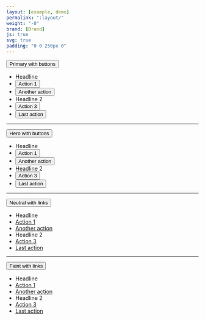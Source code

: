 ```yaml
---
layout: [example, demo]
permalink: ":layout/"
weight: "-0"
brand: [Brand]
js: true
svg: true
padding: "0 0 250px 0"
---
```


<div class="btn-dropdown js-dropdown" aria-haspopup="true">
	<button type="button" class="btn btn-primary js-button-dropdown" aria-label="Primary with buttons. Hit enter to open dropdown">
		<span class="btn-dropdown-caret">Primary with buttons</span>
	</button>
	<ul class="dropdown-menu js-button-dropdownbody" role="menu" aria-label="Hit the Esc key to close dropdown" tabindex="-1">
		<li class="dropdown-menu-headline">Headline</li>
		<li><button class="btn btn-link">Action 1</button></li>
		<li><button class="btn btn-link">Another action</button></li>
		<li class="dropdown-menu-headline dropdown-menu-divider">Headline 2</li>
		<li><button class="btn btn-link">Action 3</button></li>
		<li><button class="btn btn-link">Last action</button></li>
	</ul>
</div>

<hr>

<div class="btn-dropdown js-dropdown" aria-haspopup="true">
	<button type="button" class="btn btn-hero js-button-dropdown" aria-label="Hero with buttons. Hit enter to open dropdown">
		<span class="btn-dropdown-caret">Hero with buttons</span>
	</button>
	<ul class="dropdown-menu js-button-dropdownbody" role="menu" aria-label="Hit the Esc key to close dropdown" tabindex="-1">
		<li class="dropdown-menu-headline">Headline</li>
		<li><button class="btn btn-link">Action 1</button></li>
		<li><button class="btn btn-link">Another action</button></li>
		<li class="dropdown-menu-headline dropdown-menu-divider">Headline 2</li>
		<li><button class="btn btn-link">Action 3</button></li>
		<li><button class="btn btn-link">Last action</button></li>
	</ul>
</div>

<hr>

<div class="btn-dropdown js-dropdown" aria-haspopup="true">
	<button type="button" class="btn btn-neutral js-button-dropdown" aria-label="Neutral with links. Hit enter to open dropdown">
		<span class="btn-dropdown-caret">Neutral with links</span>
	</button>
	<ul class="dropdown-menu js-button-dropdownbody" role="menu" aria-label="Hit the Esc key to close dropdown" tabindex="-1">
		<li class="dropdown-menu-headline">Headline</li>
		<li><a href="?">Action 1</a></li>
		<li><a href="?">Another action</a></li>
		<li class="dropdown-menu-headline dropdown-menu-divider">Headline 2</li>
		<li><a href="?">Action 3</a></li>
		<li><a href="?">Last action</a></li>
	</ul>
</div>

<hr>

<div class="btn-dropdown js-dropdown" aria-haspopup="true">
	<button type="button" class="btn btn-faint js-button-dropdown" aria-label="Faint with links. Hit enter to open dropdown">
		<span class="btn-dropdown-caret">Faint with links</span>
	</button>
	<ul class="dropdown-menu js-button-dropdownbody" role="menu" aria-label="Hit the Esc key to close dropdown" tabindex="-1">
		<li class="dropdown-menu-headline">Headline</li>
		<li><a href="?">Action 1</a></li>
		<li><a href="?">Another action</a></li>
		<li class="dropdown-menu-headline dropdown-menu-divider">Headline 2</li>
		<li><a href="?">Action 3</a></li>
		<li><a href="?">Last action</a></li>
	</ul>
</div>